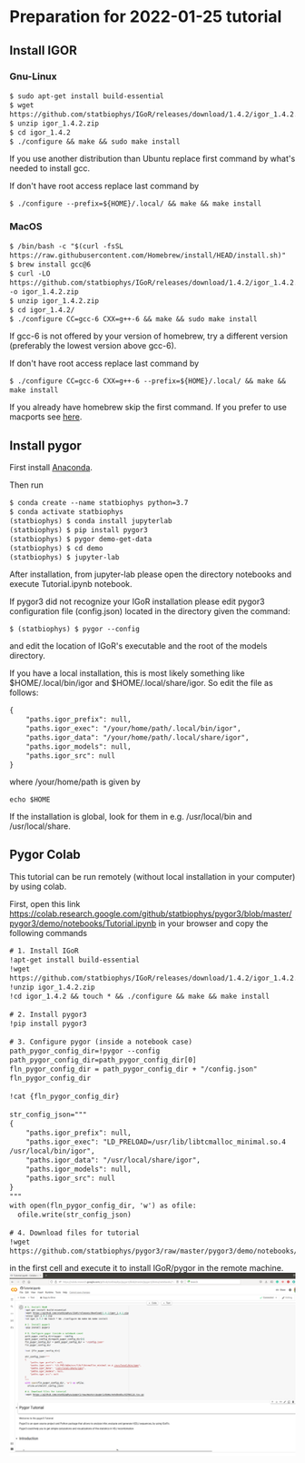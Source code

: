 
# Preparation for 2022-01-25 tutorial

## Install IGOR
### Gnu-Linux
```console
$ sudo apt-get install build-essential
$ wget https://github.com/statbiophys/IGoR/releases/download/1.4.2/igor_1.4.2.zip
$ unzip igor_1.4.2.zip
$ cd igor_1.4.2
$ ./configure && make && sudo make install
```

If you use another distribution than Ubuntu replace first command by
what's needed to install gcc.

If don't have root access replace last command by
```console
$ ./configure --prefix=${HOME}/.local/ && make && make install
``` 

### MacOS
```console
$ /bin/bash -c "$(curl -fsSL https://raw.githubusercontent.com/Homebrew/install/HEAD/install.sh)"
$ brew install gcc@6 
$ curl -LO https://github.com/statbiophys/IGoR/releases/download/1.4.2/igor_1.4.2.zip -o igor_1.4.2.zip
$ unzip igor_1.4.2.zip
$ cd igor_1.4.2/
$ ./configure CC=gcc-6 CXX=g++-6 && make && sudo make install
``` 
If gcc-6 is not offered by your version of homebrew, try a different version (preferably the lowest version above gcc-6).

If don't have root access replace last command by
```console
$ ./configure CC=gcc-6 CXX=g++-6 --prefix=${HOME}/.local/ && make && make install
``` 

If you already have homebrew skip the first command. If you prefer to
use macports see [here](https://statbiophys.github.io/IGoR/#macos).

## Install pygor
First install [Anaconda](https://docs.anaconda.com/anaconda/install/).

Then run
```console
$ conda create --name statbiophys python=3.7
$ conda activate statbiophys
(statbiophys) $ conda install jupyterlab
(statbiophys) $ pip install pygor3 
(statbiophys) $ pygor demo-get-data
(statbiophys) $ cd demo
(statbiophys) $ jupyter-lab
```

After installation, from jupyter-lab please open the directory 
notebooks and execute Tutorial.ipynb notebook.

If pygor3 did not recognize your IGoR installation please edit
pygor3 configuration file (config.json) located in the directory given the command:
```console
$ (statbiophys) $ pygor --config
``` 
and edit the location of IGoR's executable
and the root of the models directory.

If you have a local installation, this is most likely something like $HOME/.local/bin/igor and $HOME/.local/share/igor.
So edit the file as follows:

```console
{
    "paths.igor_prefix": null,
    "paths.igor_exec": "/your/home/path/.local/bin/igor",
    "paths.igor_data": "/your/home/path/.local/share/igor",
    "paths.igor_models": null,
    "paths.igor_src": null
}
```

where /your/home/path is given by
```console
echo $HOME
```

If the installation is global, look for them in e.g. /usr/local/bin and /usr/local/share.

## Pygor Colab

This tutorial can be run remotely (without local installation in your computer) by
using colab.

First, open this link https://colab.research.google.com/github/statbiophys/pygor3/blob/master/pygor3/demo/notebooks/Tutorial.ipynb
in your browser and copy the following commands 

```console
# 1. Install IGoR
!apt-get install build-essential
!wget https://github.com/statbiophys/IGoR/releases/download/1.4.2/igor_1.4.2.zip
!unzip igor_1.4.2.zip
!cd igor_1.4.2 && touch * && ./configure && make && make install

# 2. Install pygor3
!pip install pygor3

# 3. Configure pygor (inside a notebook case)
path_pygor_config_dir=!pygor --config
path_pygor_config_dir=path_pygor_config_dir[0]
fln_pygor_config_dir = path_pygor_config_dir + "/config.json"
fln_pygor_config_dir

!cat {fln_pygor_config_dir}

str_config_json="""
{
    "paths.igor_prefix": null,
    "paths.igor_exec": "LD_PRELOAD=/usr/lib/libtcmalloc_minimal.so.4 /usr/local/bin/igor",
    "paths.igor_data": "/usr/local/share/igor",
    "paths.igor_models": null,
    "paths.igor_src": null
}
"""
with open(fln_pygor_config_dir, 'w') as ofile:
  ofile.write(str_config_json)

# 4. Download files for tutorial
!wget https://github.com/statbiophys/pygor3/raw/master/pygor3/demo/notebooks/HIP00110.tsv.gz

```

in the first cell and execute it to install IGoR/pygor in the remote machine.
![alt text](./pygor_tutorial_screenshot.png)


